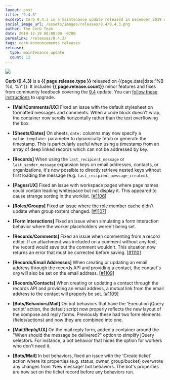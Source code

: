 ```yaml
---
layout: post
title: "9.4.3"
excerpt: Cerb 9.4.3 is a maintenance update released in December 2019 with 12 minor features and fixes from community feedback.
social_image_url: /assets/images/releases/9.4/9.4.3.png
author: The Cerb Team
date: 2019-12-19 00:00:00 -0700
permalink: /releases/9.4.3/
tags: cerb announcements releases
release:
  type: maintenance update
  count: 12
---
```


<div class="cerb-screenshot">
<img src="{{page.social_image_url}}" class="screenshot">
</div>

**Cerb (9.4.3)** is a **{{ page.release.type }}** released on {{page.date|date:'%B %d, %Y'}}. It includes **{{ page.release.count}}** minor features and fixes from community feedback covering the [9.4](/releases/9.4/) update.  You can [follow these instructions](/docs/upgrading/) to upgrade.

* **[Mail/Comments/UX]** Fixed an issue with the default stylesheet on formatted messages and comments. When a code block doesn't wrap, the container now scrolls horizontally rather than the text overflowing the box.

* **[Sheets/Dates]** On sheets, `date:` columns may now specify a `value_template:` parameter to dynamically fetch or generate the timestamp. This is particularly useful when using a timestamp from an array of deep linked records which can not be addressed by key.

* **[Records]** When using the `last_recipient_message` or `last_sender_message` expansion keys on email addresses, contacts, or organizations, it's now possible to directly retrieve nested keys without first loading the message (e.g. `last_recipient_message_created`).

* **[Pages/UX]** Fixed an issue with workspace pages where page names could contain leading whitespace but not display it. This appeared to cause strange sorting in the worklist. [[#1106](https://github.com/jstanden/cerb/issues/1106)]

* **[Roles/Groups]** Fixed an issue where the role member cache didn't update when group rosters changed. [[#1107](https://github.com/jstanden/cerb/issues/1107)]

* **[Form Interactions]** Fixed an issue when simulating a form interaction behavior where the worker placeholders weren't being set.

* **[Records/Comments]** Fixed an issue when commenting from a record editor. If an attachment was included on a comment without any text, the record would save but the comment wouldn't. This situation now returns an error that must be corrected before saving. [[#1110](https://github.com/jstanden/cerb/issues/1110)]

* **[Records/Email Addresses]** When creating or updating an email address through the records API and providing a contact, the contact's org will also be set on the email address. [[#1109](https://github.com/jstanden/cerb/issues/1109)]

* **[Records/Contacts]** When creating or updating a contact through the records API and providing an email address, a mutual link from the email address to the contact will properly be set. [[#1109](https://github.com/jstanden/cerb/issues/1109)]

* **[Bots/Behaviors/Mail]** On bot behaviors that have the 'Execution jQuery script' action, the default script now properly reflects the new layout of the compose and reply forms. Previously these had two form elements (fields/actions) and now they are combined into one.

* **[Mail/Reply/UX]** On the mail reply form, added a container around the "When should the message be delivered?" option to simplify jQuery selectors. For instance, a bot behavior that hides the option for workers who don't need it.

* **[Bots/Mail]** In bot behaviors, fixed an issue with the 'Create ticket' action where its properties (e.g. status, owner, group/bucket) overwrote any changes from 'New message' bot behaviors. The bot's properties are now set on the ticket record before any behaviors run.
